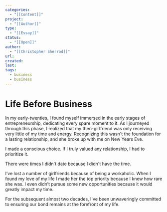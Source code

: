 ```yaml
---
categories:
  - "[[Content]]"
project:
  - "[[Author]]"
type:
  - "[[Essay]]"
status:
  - "[[Open]]"
author:
  - "[[Christopher Sherrod]]"
url: 
created:
last:
tags:
  - business
  - business
---
```

# Life Before Business
In my early-twenties, I found myself immersed in the early stages of entrepreneurship, dedicating every spare moment to it. As I journeyed through this phase, I realized that my then-girlfriend was only receiving very little of my time and energy. Recognizing this wasn't the foundation for a lasting relationship, and she broke up with me on New Years Eve.

I made a conscious choice. If I truly valued any relationship, I had to prioritize it. 

There were times I didn't date because I didn't have the time. 

I’ve lost a number of girlfriends because of being a workaholic. When I found my love of my life I made her the top priority because I knew how rare she was. I even didn’t pursue some new opportunities because it would greatly impact my time.

For the subsequent almost two decades, I've been unwaveringly committed to ensuring our bond remains at the forefront of my life.
